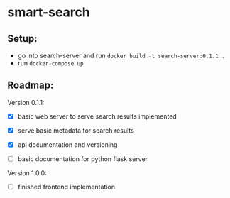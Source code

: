 # smart-search

## Setup:
- go into search-server and run ```docker build -t search-server:0.1.1 .```
- run ```docker-compose up```



## Roadmap:

Version 0.1.1:
- [X] basic web server to serve search results implemented
- [X] serve basic metadata for search results
- [X] api documentation and versioning
- [ ] basic documentation for python flask server


Version 1.0.0:
- [ ] finished frontend implementation
